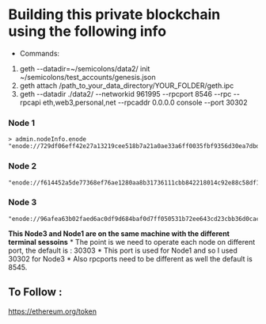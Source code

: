 # Building this private blockchain using the following info

* Commands:
1. geth --datadir=~/semicolons/data2/ init ~/semicolons/test_accounts/genesis.json
2. geth attach /path_to_your_data_directory/YOUR_FOLDER/geth.ipc
3. geth --datadir ./data2/ --networkid 961995 --rpcport 8546 --rpc --rpcapi eth,web3,personal,net --rpcaddr 0.0.0.0 console --port 30302

### Node 1
```
> admin.nodeInfo.enode
"enode://729df06eff42e27a13219cee518b7a21a0ae33a6ff0035fbf9356d30ea7dbdf56902c817983d4b9225c104b28b9fce5a21231ea6ff04e6e20e41e0b5b60e33e1@192.168.43.159:30303"
```

### Node 2
```
"enode://f614452a5de77368ef76ae1280aa8b31736111cbb842218014c92e88c58df17d7c18fed48024e8d8256c617b724b73d59c1f8d8e89f4ddaecee40305a96c7322@192.168.43.50:30303"
```

### Node 3
```
"enode://96afea63b02faed6ac0df9d684baf0d7ff050531b72ee643cd23cbb36d0cac0a62520ccd6d86eeb42c93754130257abdede4f66c6b43dbab3ff05273c3122974@[::]:30302"
```

**This Node3 and Node1 are on the same machine with the different terminal sessoins**
    * The point is we need to operate each node on different port, the default is : 30303 
    * This port is used for Node1 and so I used 30302 for Node3
    * Also rpcports need to be different as well the default is 8545.


## To Follow : 
https://ethereum.org/token